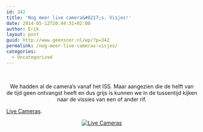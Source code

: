 ```yaml
---
id: 342
title: 'Nog meer live camera&#8217;s. Visjes!'
date: 2014-05-12T20:44:31+02:00
author: Erik
layout: post
guid: http://www.geensnor.nl/wp/?p=342
permalink: /nog-meer-live-cameras-visjes/
categories:
  - Uncategorized
---
```

&nbsp;

<p style="text-align: center;">
  We hadden al de camera&#8217;s vanaf het ISS. Maar aangezien die de helft van de tijd geen ontvangst heeft en dus grijs is kunnen we in de tussentijd kijken naar de vissies van een of ander rif.
</p>

[Live Cameras](https://reefcam.tv/cameras/).

<p style="text-align: center;">
  <p style="text-align: center;">
    <a href="https://reefcam.tv/cameras/"><img src='http://www.geensnor.nl/wp/wp-content/uploads/2014/05/thats-one-ugly-fish-1.jpg' alt='Live Cameras' /></a>
  </p>
